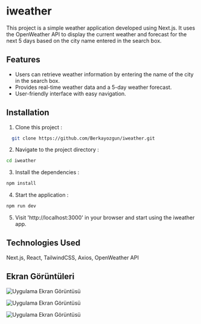 
# iweather

This project is a simple weather application developed using Next.js. It uses the OpenWeather API to display the current weather and forecast for the next 5 days based on the city name entered in the search box.
## Features

- Users can retrieve weather information by entering the name of the city in the search box.
- Provides real-time weather data and a 5-day weather forecast.
- User-friendly interface with easy navigation.

  
## Installation

1. Clone this project : 

```bash 
  git clone https://github.com/Berkayozgun/iweather.git
```

2. Navigate to the project directory :

```bash
cd iweather
```

3. Install the dependencies :

```bash
npm install
```

4. Start the application :

```bash
npm run dev
``` 

5. Visit 'http://localhost:3000' in your browser and start using the iweather app.
## Technologies Used

Next.js, React, TailwindCSS, Axios, OpenWeather API



  
## Ekran Görüntüleri
![Uygulama Ekran Görüntüsü](
https://snipboard.io/8bEiXz.jpg
)

![Uygulama Ekran Görüntüsü](
https://snipboard.io/gBe6k1.jpg
)


![Uygulama Ekran Görüntüsü](
https://snipboard.io/H2Q1gl.jpg
)

  
